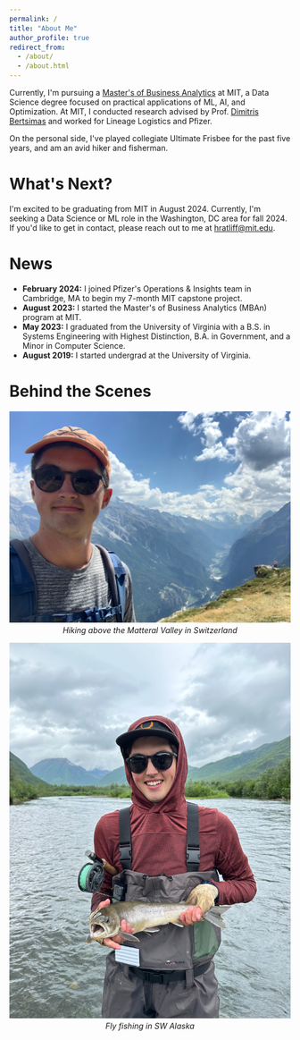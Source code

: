 ```yaml
---
permalink: /
title: "About Me"
author_profile: true
redirect_from: 
  - /about/
  - /about.html
---
```


Currently, I'm pursuing a [Master's of Business Analytics](https://mitsloan.mit.edu/master-of-business-analytics/explore-program) at MIT, a Data Science degree focused on practical applications of ML, AI, and Optimization. At MIT, I conducted research advised by Prof. [Dimitris Bertsimas](https://www.dbertsim.mit.edu/) and worked for Lineage Logistics and Pfizer.

On the personal side, I've played collegiate Ultimate Frisbee for the past five years, and am an avid hiker and fisherman.

What's Next?
======

I'm excited to be graduating from MIT in August 2024. Currently, I'm seeking a Data Science or ML role in the Washington, DC area for fall 2024. If you'd like to get in contact, please reach out to me at [hratliff@mit.edu](mailto:hratliff@mit.edu).

News
======

* **February 2024:** I joined Pfizer's Operations & Insights team in Cambridge, MA to begin my 7-month MIT capstone project.
* **August 2023:** I started the Master's of Business Analytics (MBAn) program at MIT.
* **May 2023:** I graduated from the University of Virginia with a B.S. in Systems Engineering with Highest Distinction, B.A. in Government, and a Minor in Computer Science.
* **August 2019:** I started undergrad at the University of Virginia.

Behind the Scenes
======
<div style="text-align: center;">
  <img src="files/switzerland.jpeg" alt="Hiking in Switzerland" style="display: block; margin: 0 auto;"/>
  <p style="margin-top: 5px;"><em>Hiking above the Matteral Valley in Switzerland</em></p>
</div>

<div style="text-align: center;">
  <img src="files/alaska.jpeg" alt="Fly fishing in Alaska" style="display: block; margin: 0 auto;"/>
  <p style="margin-top: 5px;"><em>Fly fishing in SW Alaska</em></p>
</div>

<!-- 
At MIT, I conducted healthcare research advised by Prof. [Dimitris Bertsimas](https://www.dbertsim.mit.edu/), worked on supply chain forecasting for Lineage Logistics, and automated for Pfizer. -->

<!-- At MIT, I designed a system for measuring healthcare quality while advised by [Dimitris Bertsimas](), developed a revenue forecasting model for Lineage Logistics that increases visibility into product commodity trends, and built a LLM-based solution that automates knowledge transfer between R&D and manufacturing departments at Pfizer. -->